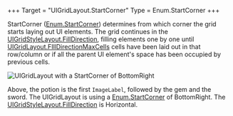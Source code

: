 +++
Target = "UIGridLayout.StartCorner"
Type = Enum.StartCorner
+++

StartCorner ([Enum.StartCorner](https://developer.roblox.com/search#stq=StartCorner)) determines from which corner the grid starts laying out UI elements. The grid continues in the [UIGridStyleLayout.FillDirection](https://developer.roblox.com/api-reference/property/UIGridStyleLayout/FillDirection), filling elements one by one until [UIGridLayout.FIllDirectionMaxCells](https://developer.roblox.com/search#stq=FIllDirectionMaxCells) cells have been laid out in that row/column or if all the parent UI element's space has been occupied by previous cells.![UIGridLayout with a StartCorner of BottomRight][1]Above, the potion is the first `ImageLabel`, followed by the gem and the sword. The UIGridLayout is using a [Enum.StartCorner](https://developer.roblox.com/search#stq=StartCorner) of BottomRight. The [UIGridStyleLayout.FillDirection](https://developer.roblox.com/api-reference/property/UIGridStyleLayout/FillDirection) is Horizontal.[1]: https://developer.roblox.com/assets/bltb27258f9e16b81e2/UIGridLayout_StartCorner.png